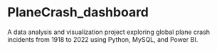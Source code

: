 # PlaneCrash_dashboard
A data analysis and visualization project exploring global plane crash incidents from 1918 to 2022 using Python, MySQL, and Power BI.
